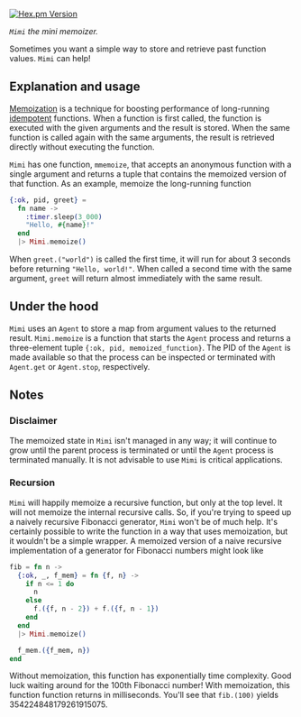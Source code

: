 [![Hex.pm Version](https://img.shields.io/hexpm/v/mimi.svg)](https://hex.pm/packages/mimi)

_`Mimi` the mini memoizer._

Sometimes you want a simple way to store and retrieve past function values. `Mimi` can 
help!

## Explanation and usage

[Memoization](https://en.wikipedia.org/wiki/Memoization) is a technique for
boosting performance of long-running 
[idempotent](https://en.wikipedia.org/wiki/Idempotence) functions. When a function is first called,
the function is executed with the given arguments and the result is stored. When the 
same function is called again with the same arguments, the result is retrieved directly
without executing the function.

`Mimi` has one function, `mmemoize`, that accepts an anonymous function with a single
argument and returns a tuple that contains the memoized version of that function. As an 
example, memoize the long-running function

```elixir
{:ok, pid, greet} = 
  fn name ->
    :timer.sleep(3_000)
    "Hello, #{name}!"
  end
  |> Mimi.memoize()
```

When `greet.("world")` is called the first time, it will run for about 3 seconds before 
returning `"Hello, world!"`.  When called a second time with the same argument, `greet` 
will return almost immediately with the same result.

## Under the hood

`Mimi` uses an `Agent` to store a map from argument values to the returned result. 
`Mimi.memoize` is a function that starts the `Agent` process and returns a three-element
tuple `{:ok, pid, memoized_function}`. The PID of the `Agent` is made available
so that the process can be inspected or terminated with `Agent.get` or `Agent.stop`, 
respectively.

## Notes

### Disclaimer

The memoized state in `Mimi` isn't managed in any way; it will continue to grow until the
parent process is terminated or until the `Agent` process is terminated manually. 
It is not advisable to use `Mimi` is critical applications.

### Recursion

`Mimi` will happily memoize a recursive function, but only at the top level. It will not
memoize the internal recursive calls. So, if you're trying to speed up a naively 
recursive Fibonacci generator, `Mimi` won't be of much help. It's certainly possible to 
write the function in a way that uses memoization, but it wouldn't be a simple wrapper. 
A memoized version of a naive recursive implementation of a generator for Fibonacci 
numbers might look like

```elixir
fib = fn n ->
  {:ok, _, f_mem} = fn {f, n} ->
    if n <= 1 do
      n
    else
      f.({f, n - 2}) + f.({f, n - 1})
    end
  end
  |> Mimi.memoize()

  f_mem.({f_mem, n})
end
```

Without memoization, this function has exponentially time complexity. Good
luck waiting around for the 100th Fibonacci number! With memoization, this function function
returns in milliseconds. You'll see that `fib.(100)` yields 354224848179261915075.
